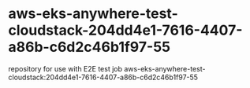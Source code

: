 # aws-eks-anywhere-test-cloudstack-204dd4e1-7616-4407-a86b-c6d2c46b1f97-55
repository for use with E2E test job aws-eks-anywhere-test-cloudstack:204dd4e1-7616-4407-a86b-c6d2c46b1f97-55
